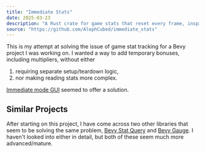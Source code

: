 ```yaml
---
title: "Immediate Stats"
date: 2025-03-23
description: "A Rust crate for game stats that reset every frame, inspired by immediate mode GUI."
source: "https://github.com/AlephCubed/immediate_stats"
---
```


This is my attempt at solving the issue of game stat tracking for a Bevy project
I was working on. I wanted a way to add temporary bonuses, including
multipliers, without either

1. requiring separate setup/teardown logic,
2. nor making reading stats more complex.

[Immediate mode GUI](https://en.wikipedia.org/wiki/Immediate_mode_(computer_graphics)#Immediate_mode_GUI)
seemed to offer a solution.

## Similar Projects

After starting on this project, I have come across two other libraries that seem
to be solving the same problem,
[Bevy Stat Query](https://github.com/mintlu8/bevy_stat_query) and
[Bevy Gauge](https://github.com/DEMIURGE-studio/bevy_gauge). I haven't looked
into either in detail, but both of these seem much more advanced/mature.
